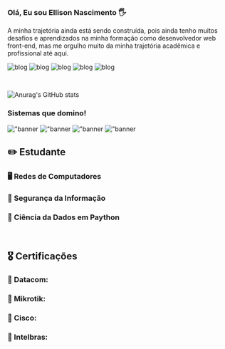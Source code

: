 ### Olá, Eu sou Ellison Nascimento 🖐️

A minha trajetória ainda está sendo construída, pois ainda tenho muitos desafios e aprendizados na minha formação como desenvolvedor web front-end, mas me orgulho muito da minha trajetória acadêmica e profissional até aqui.



![blog](https://img.shields.io/badge/Telegram-2CA5E0?style=for-the-badge&logo=telegram&logoColor=white)
![blog](https://img.shields.io/badge/Discord-7289DA?style=for-the-badge&logo=discord&logoColor=white)
![blog](https://img.shields.io/badge/Facebook-1877F2?style=for-the-badge&logo=facebook&logoColor=white)
![blog](https://img.shields.io/badge/Instagram-E4405F?style=for-the-badge&logo=instagram&logoColor=white)
![blog](https://img.shields.io/badge/LinkedIn-0077B5?style=for-the-badge&logo=linkedin&logoColor=white)

<div><br>

![Anurag's GitHub stats](https://github-readme-stats.vercel.app/api?username=Ellisomm&show_icons=true&bg_color=000000)


### Sistemas que domino!

!["banner](https://img.shields.io/badge/Linux-FCC624?style=for-the-badge&logo=linux&logoColor=black)
!["banner](https://img.shields.io/badge/Windows-0078D6?style=for-the-badge&logo=windows&logoColor=white)
!["banner](https://img.shields.io/badge/dev.to-0A0A0A?style=for-the-badge&logo=devdotto&logoColor=white)
!["banner](https://img.shields.io/badge/Python-14354C?style=for-the-badge&logo=python&logoColor=white)


## ✏️      Estudante


### 🖥️ Redes de Computadores

### 🔏 Segurança da Informação

### 🔬 Ciência da Dados em Paython

<div><br>

## 🎖️ Certificações
<div>

### 🧾 Datacom:

### 🧾 Mikrotik:

### 🧾 Cisco:

### 🧾 Intelbras:

